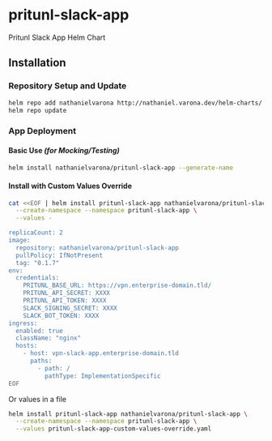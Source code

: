 # pritunl-slack-app

Pritunl Slack App Helm Chart

## Installation

### Repository Setup and Update

```bash
helm repo add nathanielvarona http://nathaniel.varona.dev/helm-charts/
helm repo update
```

### App Deployment

#### Basic Use _(for Mocking/Testing)_

```bash
helm install nathanielvarona/pritunl-slack-app --generate-name
```

#### Install with Custom Values Override

```bash
cat <<EOF | helm install pritunl-slack-app nathanielvarona/pritunl-slack-app \
  --create-namespace --namespace pritunl-slack-app \
  --values -

replicaCount: 2
image:
  repository: nathanielvarona/pritunl-slack-app
  pullPolicy: IfNotPresent
  tag: "0.1.7"
env:
  credentials:
    PRITUNL_BASE_URL: https://vpn.enterprise-domain.tld/
    PRITUNL_API_SECRET: XXXX
    PRITUNL_API_TOKEN: XXXX
    SLACK_SIGNING_SECRET: XXXX
    SLACK_BOT_TOKEN: XXXX
ingress:
  enabled: true
  className: "nginx"
  hosts:
    - host: vpn-slack-app.enterprise-domain.tld
      paths:
        - path: /
          pathType: ImplementationSpecific
EOF
```

Or values in a file

```bash
helm install pritunl-slack-app nathanielvarona/pritunl-slack-app \
  --create-namespace --namespace pritunl-slack-app \
  --values pritunl-slack-app-custom-values-override.yaml
```
